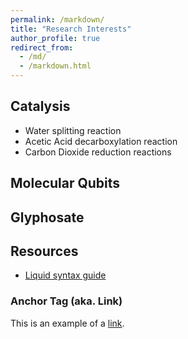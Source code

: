 ```yaml
---
permalink: /markdown/
title: "Research Interests"
author_profile: true
redirect_from: 
  - /md/
  - /markdown.html
---
```


## Catalysis

* Water splitting reaction
* Acetic Acid decarboxylation reaction
* Carbon Dioxide reduction reactions



## Molecular Qubits



## Glyphosate






## Resources
 * [Liquid syntax guide](https://shopify.github.io/liquid/tags/control-flow/)









### Anchor Tag (aka. Link)

This is an example of a [link](http://github.com "Github").


